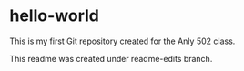 # hello-world
This is my first Git repository created for the Anly 502 class.

This readme was created under readme-edits branch.
